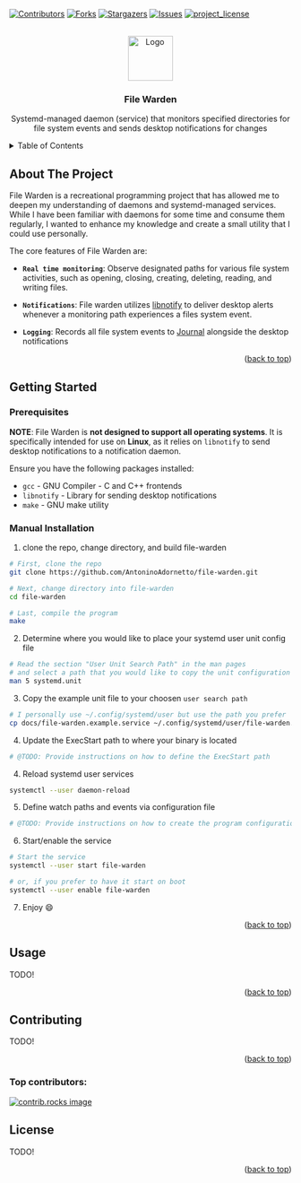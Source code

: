 <a id="readme-top"></a>

[![Contributors][contributors-shield]][contributors-url]
[![Forks][forks-shield]][forks-url]
[![Stargazers][stars-shield]][stars-url]
[![Issues][issues-shield]][issues-url]
[![project_license][license-shield]][license-url]



<!-- PROJECT LOGO -->
<br />
<div align="center">
  <a href="https://brainmade.org">
    <img src="https://brainmade.org/black-logo.svg" alt="Logo" width="80" height="80">
  </a>

<h3 align="center">File Warden</h3>

  <p align="center">
    Systemd-managed daemon (service) that monitors specified directories for file system events and sends desktop notifications for changes
  </p>
</div>



<!-- TABLE OF CONTENTS -->
<details>
  <summary>Table of Contents</summary>
  <ol>
    <li>
      <a href="#about-the-project">About The Project</a>
    </li>
    <li>
      <a href="#getting-started">Getting Started</a>
      <ul>
        <li><a href="#prerequisites">Prerequisites</a></li>
        <li><a href="#manual-installation">Manual Installation</a></li>
      </ul>
    </li>
    <li><a href="#usage">Usage</a></li>
    <li><a href="#contributing">Contributing</a></li>
    <li><a href="#license">License</a></li>
  </ol>
</details>



<!-- ABOUT THE PROJECT -->
## About The Project

File Warden is a recreational programming project that has allowed me to deepen my understanding of daemons and systemd-managed services. While I have been familiar with daemons for some time and consume them regularly, I wanted to enhance my knowledge and create a small utility that I could use personally. 

The core features of File Warden are:

- **`Real time monitoring`**: Observe designated paths for various file system activities, such as opening, closing, creating, deleting, reading, and writing files. 

- **`Notifications`**: File warden utilizes [libnotify](https://gnome.pages.gitlab.gnome.org/libnotify/) to deliver desktop alerts whenever a monitoring path experiences a files system event.

- **`Logging`**: Records all file system events to [Journal](https://www.man7.org/linux/man-pages/man8/systemd-journald.service.8.html) alongside the desktop notifications


<p align="right">(<a href="#readme-top">back to top</a>)</p>

<!-- GETTING STARTED -->
## Getting Started

### Prerequisites

**NOTE**:
File Warden is **not designed to support all operating systems**. It is specifically intended for use on **Linux**, as it relies on `libnotify` to send desktop notifications to a notification daemon.

Ensure you have the following packages installed:

- `gcc` - GNU Compiler - C and C++ frontends
- `libnotify` - Library for sending desktop notifications
- `make` - GNU make utility

### Manual Installation

1. clone the repo, change directory, and build file-warden
```bash
# First, clone the repo
git clone https://github.com/AntoninoAdornetto/file-warden.git

# Next, change directory into file-warden
cd file-warden

# Last, compile the program
make
```

2. Determine where you would like to place your systemd user unit config file 
```bash
# Read the section "User Unit Search Path" in the man pages
# and select a path that you would like to copy the unit configuration to
man 5 systemd.unit
```

3. Copy the example unit file to your choosen `user search path`
```bash
# I personally use ~/.config/systemd/user but use the path you prefer
cp docs/file-warden.example.service ~/.config/systemd/user/file-warden.service
```

4. Update the ExecStart path to where your binary is located
```bash
# @TODO: Provide instructions on how to define the ExecStart path
```

4. Reload systemd user services
```bash
systemctl --user daemon-reload
```

5. Define watch paths and events via configuration file
```bash
# @TODO: Provide instructions on how to create the program configuration file
```

6. Start/enable the service
```bash
# Start the service
systemctl --user start file-warden

# or, if you prefer to have it start on boot
systemctl --user enable file-warden
```

7. Enjoy :smile:

<p align="right">(<a href="#readme-top">back to top</a>)</p>



<!-- USAGE EXAMPLES -->
## Usage

TODO! 
<!--Use this space to show useful examples of how a project can be used. Additional screenshots, code examples and demos work well in this space. You may also link to more resources.-->
<!---->
<!--_For more examples, please refer to the [Documentation](https://example.com)_-->

<p align="right">(<a href="#readme-top">back to top</a>)</p>


<!-- CONTRIBUTING -->
## Contributing

TODO!
<!--Contributions are what make the open source community such an amazing place to learn, inspire, and create. Any contributions you make are **greatly appreciated**.-->
<!---->
<!--If you have a suggestion that would make this better, please fork the repo and create a pull request. You can also simply open an issue with the tag "enhancement".-->
<!--Don't forget to give the project a star! Thanks again!-->
<!---->
<!--1. Fork the Project-->
<!--2. Create your Feature Branch (`git checkout -b feature/AmazingFeature`)-->
<!--3. Commit your Changes (`git commit -m 'Add some AmazingFeature'`)-->
<!--4. Push to the Branch (`git push origin feature/AmazingFeature`)-->
<!--5. Open a Pull Request-->

<p align="right">(<a href="#readme-top">back to top</a>)</p>

### Top contributors:

<a href="https://github.com/AntoninoAdornetto/file-warden/graphs/contributors">
  <img src="https://contrib.rocks/image?repo=AntoninoAdornetto/file-warden" alt="contrib.rocks image" />
</a>



<!-- LICENSE -->
## License

TODO!
<!--Distributed under the project_license. See `LICENSE.txt` for more information.-->

<p align="right">(<a href="#readme-top">back to top</a>)</p>


<!-- MARKDOWN LINKS & IMAGES -->
<!-- https://www.markdownguide.org/basic-syntax/#reference-style-links -->
[contributors-shield]: https://img.shields.io/github/contributors/AntoninoAdornetto/file-warden.svg?style=for-the-badge
[contributors-url]: https://github.com/AntoninoAdornetto/file-warden/graphs/contributors
[forks-shield]: https://img.shields.io/github/forks/AntoninoAdornetto/file-warden.svg?style=for-the-badge
[forks-url]: https://github.com/AntoninoAdornetto/file-warden/network/members
[stars-shield]: https://img.shields.io/github/stars/AntoninoAdornetto/file-warden.svg?style=for-the-badge
[stars-url]: https://github.com/AntoninoAdornetto/file-warden/stargazers
[issues-shield]: https://img.shields.io/github/issues/AntoninoAdornetto/file-warden.svg?style=for-the-badge
[issues-url]: https://github.com/AntoninoAdornetto/file-warden/issues
[license-shield]: https://img.shields.io/github/license/AntoninoAdornetto/file-warden.svg?style=for-the-badge
[license-url]: https://github.com/AntoninoAdornetto/file-warden/blob/master/LICENSE.txt
[product-screenshot]: images/screenshot.png
